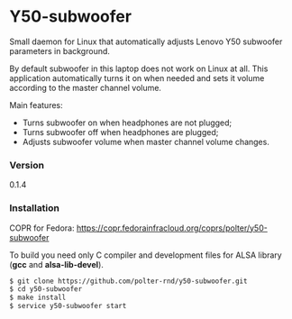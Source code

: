 # Y50-subwoofer
Small daemon for Linux that automatically adjusts Lenovo Y50 subwoofer parameters in background.

By default subwoofer in this laptop does not work on Linux at all. This application automatically turns it on when needed and sets it volume according to the master channel volume.

Main features:
  - Turns subwoofer on when headphones are not plugged;
  - Turns subwoofer off when headphones are plugged;
  - Adjusts subwoofer volume when master channel volume changes.

### Version
0.1.4

### Installation
COPR for Fedora: https://copr.fedorainfracloud.org/coprs/polter/y50-subwoofer

To build you need only C compiler and development files for ALSA library (**gcc** and **alsa-lib-devel**).

```sh
$ git clone https://github.com/polter-rnd/y50-subwoofer.git
$ cd y50-subwoofer
$ make install
$ service y50-subwoofer start
```
